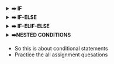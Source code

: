 <details><summary><strong> ➡️ IF</strong></summary>

- ' if ' is used to check the conditions, if the given condition is true it execute the block of code

### Syntax
```python
if(condition):
    # Block of code
```

### Example

```python
if (5>2){
    print("5 is grater then 2")
}
```

- Like that we can use the if condition we can check the any of condition in this
</details>

<details><summary><strong>➡️ IF-ELSE</strong></summary>

# 2.IF-ELSE

- In this incase the given if condition is false we can execute the block og code of else 
- Else is does not containg any condition,it execute the block of if the above conditions are false 

### Syntax

```python
if (condition):
    # BLOCK OF CODE
else:
    # BLOCK OF CODE
```

### Example

```python 
Age=20
if(Age>18):
    print("YOU ARE MAJOR")
else:
    print("YOU ARE MINOR")
```
</details>

<details><summary><strong>➡️ IF-ELIF-ELSE</strong></summary>

# 3.IF-ELIF-ELSE

- It is the checking the multiple conditions at a time,it means if we checking the ' if'
condition incase it true it execute the block of code incase  it false it's go to elif block againg it check the given condition,incase given condition is true it execute the elif block of code,incase false it goto else block and execute the else block

### Syntax

```python
if (condition..1):
    # BLOCK OF CODE
elif(Condition..2):
    # BLOCK OF CODE
else:
    # BLOCK OF CODE
```

### Example
```python
A=8
B=10
if(A>20):
    print("A is grater then 20")
elif(B>20):
    print("B is grater then 20")
else:
    print("A & B both are less then 20")
```
- Above one is the basic program of if-elif-else

- Like that we can use the N number elif statements in program
</details>

<details><summary><strong>➡️NESTED CONDITIONS</strong></summary>
# Nested Conditions

- It means condition inside the condition

```python
a=21
b=22
c=20
if (a>b):
    if(a>c):
        print(a)
    else:
        print(c)
else:
    if (b>c):
        if(b>a):
            print(b)
        else:
            print(a)
    else:
        if(c>a):
            print(c)
        else:
            print(a)
```
</details>

- So this is about conditional statements
- Practice the all assignment quesations
